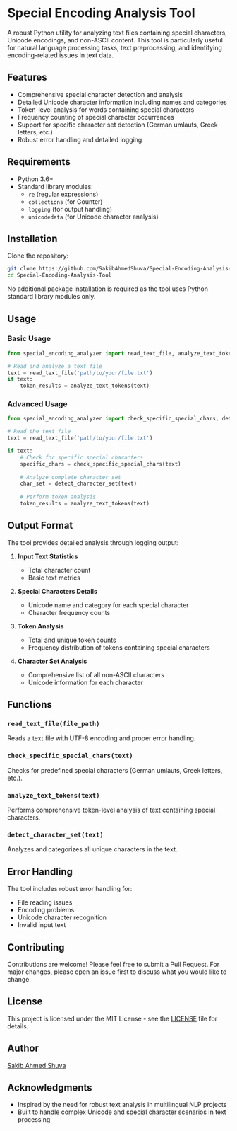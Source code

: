 # Special Encoding Analysis Tool

A robust Python utility for analyzing text files containing special characters, Unicode encodings, and non-ASCII content. This tool is particularly useful for natural language processing tasks, text preprocessing, and identifying encoding-related issues in text data.

## Features

- Comprehensive special character detection and analysis
- Detailed Unicode character information including names and categories
- Token-level analysis for words containing special characters
- Frequency counting of special character occurrences
- Support for specific character set detection (German umlauts, Greek letters, etc.)
- Robust error handling and detailed logging

## Requirements

- Python 3.6+
- Standard library modules:
  - `re` (regular expressions)
  - `collections` (for Counter)
  - `logging` (for output handling)
  - `unicodedata` (for Unicode character analysis)

## Installation

Clone the repository:

```bash
git clone https://github.com/SakibAhmedShuva/Special-Encoding-Analysis-Tool.git
cd Special-Encoding-Analysis-Tool
```

No additional package installation is required as the tool uses Python standard library modules only.

## Usage

### Basic Usage

```python
from special_encoding_analyzer import read_text_file, analyze_text_tokens

# Read and analyze a text file
text = read_text_file('path/to/your/file.txt')
if text:
    token_results = analyze_text_tokens(text)
```

### Advanced Usage

```python
from special_encoding_analyzer import check_specific_special_chars, detect_character_set

# Read the text file
text = read_text_file('path/to/your/file.txt')

if text:
    # Check for specific special characters
    specific_chars = check_specific_special_chars(text)
    
    # Analyze complete character set
    char_set = detect_character_set(text)
    
    # Perform token analysis
    token_results = analyze_text_tokens(text)
```

## Output Format

The tool provides detailed analysis through logging output:

1. **Input Text Statistics**
   - Total character count
   - Basic text metrics

2. **Special Characters Details**
   - Unicode name and category for each special character
   - Character frequency counts

3. **Token Analysis**
   - Total and unique token counts
   - Frequency distribution of tokens containing special characters

4. **Character Set Analysis**
   - Comprehensive list of all non-ASCII characters
   - Unicode information for each character

## Functions

### `read_text_file(file_path)`
Reads a text file with UTF-8 encoding and proper error handling.

### `check_specific_special_chars(text)`
Checks for predefined special characters (German umlauts, Greek letters, etc.).

### `analyze_text_tokens(text)`
Performs comprehensive token-level analysis of text containing special characters.

### `detect_character_set(text)`
Analyzes and categorizes all unique characters in the text.

## Error Handling

The tool includes robust error handling for:
- File reading issues
- Encoding problems
- Unicode character recognition
- Invalid input text

## Contributing

Contributions are welcome! Please feel free to submit a Pull Request. For major changes, please open an issue first to discuss what you would like to change.

## License

This project is licensed under the MIT License - see the [LICENSE](LICENSE) file for details.

## Author

[Sakib Ahmed Shuva](https://github.com/SakibAhmedShuva)

## Acknowledgments

- Inspired by the need for robust text analysis in multilingual NLP projects
- Built to handle complex Unicode and special character scenarios in text processing
